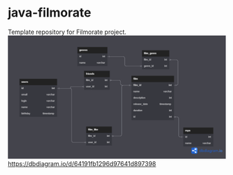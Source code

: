 # java-filmorate
Template repository for Filmorate project.
![alt text](https://github.com/AssortedCaret/java-filmorate/blob/add-database/Untitled%20(2).png)
https://dbdiagram.io/d/64191fb1296d97641d897398

